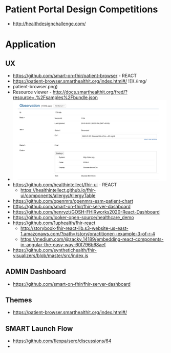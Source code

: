 # Patient Portal Design Competitions
- http://healthdesignchallenge.com/


# Application
## UX
- https://github.com/smart-on-fhir/patient-browser - REACT
- https://patient-browser.smarthealthit.org/index.html#/ ![](./img/
- patient-browser.png)
- Resource viewer - http://docs.smarthealthit.org/fred/?resource=.%2Fsamples%2Fbundle.json
- ![](img/fred-resource-viewer.png)
- https://github.com/healthintellect/fhir-ui - REACT
	- https://healthintellect.github.io/fhir-ui/components/allergy/AllergyTable
- https://github.com/openmrs/openmrs-esm-patient-chart
- https://github.com/smart-on-fhir/fhir-server-dashboard
- https://github.com/henryzt/GOSH-FHIRworks2020-React-Dashboard
- https://github.com/looker-open-source/healthcare_demo
- https://github.com/1uphealth/fhir-react
	- http://storybook-fhir-react-lib.s3-website-us-east-1.amazonaws.com/?path=/story/practitioner--example-3-of-r-4
	- https://medium.com/@zacky_14189/embedding-react-components-in-angular-the-easy-way-60f796b68aef
- https://github.com/synthetichealth/fhir-visualizers/blob/master/src/index.js


## ADMIN Dashboard
- https://github.com/smart-on-fhir/fhir-server-dashboard

## Themes
- https://patient-browser.smarthealthit.org/index.html#/

## SMART Launch Flow
- https://github.com/flexpa/sero/discussions/64
- 
